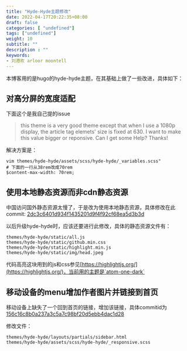 ```yaml
---
title: "Hyde-Hyde主题修改"
date: 2022-04-17T20:22:35+08:00
draft: false
categories: [ "undefined"]
tags: ["undefined"]
weight: 10
subtitle: ""
description : ""
keywords:
- 刘港欢 arloor moontell
---
```


本博客用的是hugo的hyde-hyde主题，在其基础上做了一些改进，具体如下：

## 对高分屏的宽度适配

下面这个是我自己提的issue

>this theme is a very good theme except that when I use a 1080p display, the article tag elemets' size is fixed at 630. I want to make this value bigger or reponsive. Can I get some Help? Thanks!

解决方案是：

```
vim themes/hyde-hyde/assets/scss/hyde-hyde/_variables.scss"
# 下面的一行从38rem改成70rem
$content-max-width: 70rem;
```

## 使用本地静态资源而非cdn静态资源

中国访问国外静态资源太慢了，于是改为使用本地静态资源，具体修改在此commit: [2dc3c6401d934f1435201d9f4f92cf68ea5d3b3d](https://github.com/arloor/blog/commit/2dc3c6401d934f1435201d9f4f92cf68ea5d3b3d)

以后升级hyde-hyde时，应该还要进行此修改，具体的静态资源文件有：

```shell
themes/hyde-hyde/static/all.js
themes/hyde-hyde/static/github.min.css
themes/hyde-hyde/static/highlight.min.js
themes/hyde-hyde/static/img/head.jpeg
```

代码高亮这块用到的js和css参见[https://highlightjs.org/](https://highlightjs.org/)，当前用的主题是`atom-one-dark`

## 移动设备的menu增加作者图片并链接到首页

移动设备上缺失了一个回到首页的链接，增加该链接，具体commitid为[156c16c8b0a237a3c5a7c98bf20d5ebb4dac1d28](https://github.com/arloor/blog/commit/156c16c8b0a237a3c5a7c98bf20d5ebb4dac1d28)

修改文件：

```shell
themes/hyde-hyde/layouts/partials/sidebar.html
themes/hyde-hyde/assets/scss/hyde-hyde/_responsive.scss
```
